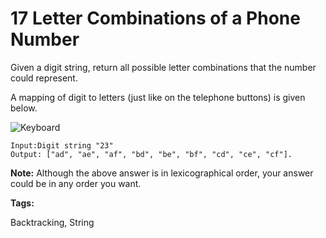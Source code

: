 # 17 Letter Combinations of a Phone Number

Given a digit string, return all possible letter combinations that the number could represent.

A mapping of digit to letters (just like on the telephone buttons) is given below.

![Keyboard](http://upload.wikimedia.org/wikipedia/commons/thumb/7/73/Telephone-keypad2.svg/200px-Telephone-keypad2.svg.png)

```
Input:Digit string "23"
Output: ["ad", "ae", "af", "bd", "be", "bf", "cd", "ce", "cf"].
```

**Note:**
Although the above answer is in lexicographical order, your answer could be in any order you want.

**Tags:**

Backtracking, String